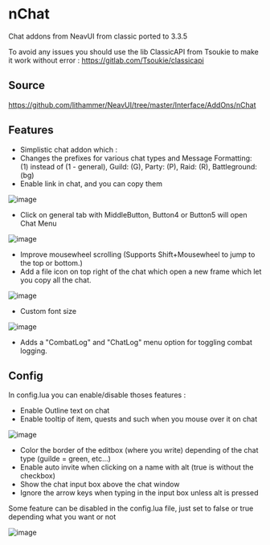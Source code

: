 # nChat

Chat addons from NeavUI from classic ported to 3.3.5 

To avoid any issues you should use the lib ClassicAPI from Tsoukie to make it work without error : https://gitlab.com/Tsoukie/classicapi

## Source
https://github.com/lithammer/NeavUI/tree/master/Interface/AddOns/nChat

## Features
- Simplistic chat addon which :
- Changes the prefixes for various chat types and Message Formatting: (1) instead of (1 - general), Guild: (G), Party: (P), Raid: (R), Battleground: (bg)
- Enable link in chat, and you can copy them

![image](https://github.com/user-attachments/assets/d95d4700-f24e-4b14-9510-69f1032d2441)
- Click on general tab with MiddleButton, Button4 or Button5 will open Chat Menu

![image](https://github.com/user-attachments/assets/136d8c41-5198-468c-91fc-2ee829fa0afa)
- Improve mousewheel scrolling (Supports Shift+Mousewheel to jump to the top or bottom.)
- Add a file icon on top right of the chat which open a new frame which let you copy all the chat.

![image](https://github.com/user-attachments/assets/dcdf268a-3e60-48ca-ba63-98e5f9a37142)
- Custom font size

![image](https://github.com/user-attachments/assets/852655ab-201c-41b0-a42b-ab4ead36c7f3)
- Adds a "CombatLog" and "ChatLog" menu option for toggling combat logging.

## Config
In config.lua you can enable/disable thoses features : 
- Enable Outline text on chat
- Enable tooltip of item, quests and such when you mouse over it on chat

![image](https://github.com/user-attachments/assets/2d29f238-fe1b-4a11-935d-1c90a97cf129)
- Color the border of the editbox (where you write) depending of the chat type (guilde = green, etc...)
- Enable auto invite when clicking on a name with alt (true is without the checkbox)
- Show the chat input box above the chat window
- Ignore the arrow keys when typing in the input box unless alt is pressed

Some feature can be disabled in the config.lua file, just set to false or true depending what you want or not

![image](https://github.com/user-attachments/assets/2f320e65-d890-4065-b5b4-c1f214605f2c)
